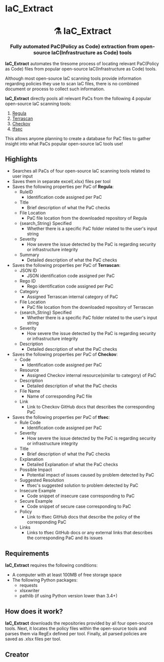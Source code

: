 # IaC_Extract

<h1 align="center" style="border-bottom: none;">⚗️ IaC_Extract</h1>
<h3 align="center">Fully automated PaC(Policy as Code) extraction from open-source IaC(Infrastructure as Code) tools</h3>

**IaC_Extract** automates the tiresome process of locating relevant PaC(Policy as Code) files from popular open-source IaC(Infrastructure as Code) tools.

Although most open-source IaC scanning tools provide information regarding policies they use to scan IaC files, there is no combined document or process to collect such information.

**IaC_Extract** directly pools all relevant PaCs from the following 4 popular open-source IaC scanning tools:
1. [Regula](https://github.com/fugue/regula)
2. [Terrascan](https://github.com/tenable/terrascan)
3. [Checkov](https://github.com/bridgecrewio/checkov)
4. [tfsec](https://github.com/aquasecurity/tfsec)

This allows anyone planning to create a database for PaC files to gather insight into what PaCs popular open-source IaC tools use!

## Highlights

- Searches all PaCs of four open-source IaC scanning tools related to user input
- Saves them in separate excel(.xlsx) files per tool
- Saves the following properties per PaC of **Regula**:
    - RuleID
        - Identification code assigned per PaC
    - Title
        - Brief description of what the PaC checks
    - File Location
        - PaC file location from the downloaded repository of Regula
    - {search_String} Specified
        - Whether there is a specific PaC folder related to the user's input string
    - Severity
        - How severe the issue detected by the PaC is regarding security or infrastructure integrity
    - Summary
        - Detailed description of what the PaC checks
- Saves the following properties per PaC of **Terrascan**:
    - JSON ID
        - JSON identification code assigned per PaC
    - Rego ID
        - Rego identification code assigned per PaC
    - Category
        - Assigned Terrascan internal category of PaC
    - File Location
        - PaC file location from the downloaded repository of Terrascan
    - {search_String} Specified
        - Whether there is a specific PaC folder related to the user's input string
    - Severity
        - How severe the issue detected by the PaC is regarding security or infrastructure integrity
    - Description
        - Detailed description of what the PaC checks
- Saves the following properties per PaC of **Checkov**:
    - Code
        - Identification code assigned per PaC
    - Resource
        - Assigned Checkov internal resource(similar to category) of PaC
    - Description
        - Detailed description of what the PaC checks
    - File Name
        - Name of corresponding PaC file
    - Link
        - Link to Checkov GitHub docs that describes the corresponding PaC
- Saves the following properties per PaC of **tfsec**:
    - Rule Code
        - Identification code assigned per PaC
    - Severity
        - How severe the issue detected by the PaC is regarding security or infrastructure integrity
    - Title
        - Brief description of what the PaC checks
    - Explanation
        - Detailed Explanation of what the PaC checks
    - Possible Impact
        - Potential impact of issues caused by problem detected by PaC
    - Suggested Resolution
        - tfsec's suggested solution to problem detected by PaC
    - Insecure Example
        - Code snippet of insecure case corresponding to PaC
    - Secure Example
        - Code snippet of secure case corresponding to PaC
    - Policy
        - Link to tfsec GitHub docs that describe the policy of the corresponding PaC
    - Links
        - Links to tfsec GitHub docs or any external links that describes the corresponding PaC and its issues
    

## Requirements

**IaC_Extract** requires the following conditions:

- A computer with at least 100MB of free storage space
- The following Python packages:
    - requests
    - xlsxwriter
    - pathlib (if using Python version lower than 3.4+)

## How does it work?

**IaC_Extract** downloads the repositories provided by all four open-source tools. 
Next, it locates the policy files within the open-source tools and parses them via RegEx defined per tool.
Finally, all parsed policies are saved as .xlsx files per tool.

## Creator

<div align="center" style="display: flex; flex-direction: column; justify-content: center; align-items: center; text-align: center; height: 100vh; width: 100%;">
    <img src="https://github.com/hyuns9808.png?size=300" alt="Majestic cat I found" title="Majestic Cat" style="max-width: 100%; height: auto;">
    <p>Fun fact: this majestic beast is a stray that I met at <a href="https://maps.app.goo.gl/78d8uQ19jJc6BPx88">Gamcheon Culture Village!</a></p>
</div>

<h3 align="center">
    <a href="https://github.com/hyuns9808">Calvin(Hyunsoo) Yang</a>
</h3>
<h3 align="center">
    Check out my <a href="https://hyuns9808.github.io/calya/">personal website!</a>
</h3>
